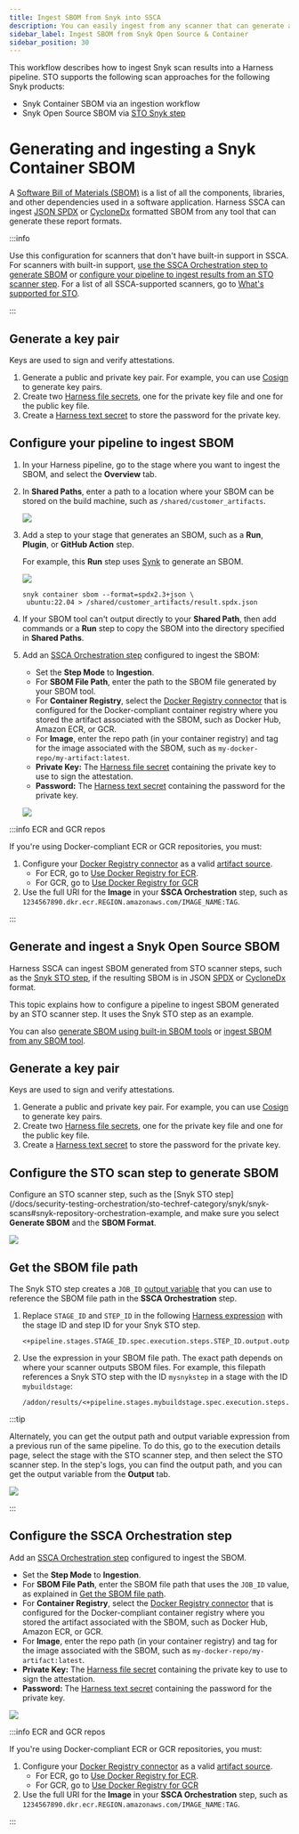 ```yaml
---
title: Ingest SBOM from Snyk into SSCA
description: You can easily ingest from any scanner that can generate an SBOM.
sidebar_label: Ingest SBOM from Snyk Open Source & Container
sidebar_position: 30
---
```


This workflow describes how to ingest Snyk scan results into a Harness pipeline. STO supports the following scan approaches for the following Snyk products:

- Snyk Container SBOM via an ingestion workflow
- Snyk Open Source SBOM via [STO Snyk step](docs/security-testing-orchestration/sto-techref-category/snyk/snyk-scans#snyk-repository-orchestration-example)


# Generating and ingesting a Snyk Container SBOM

A [Software Bill of Materials (SBOM)](https://cyclonedx.org/capabilities/sbom/) is a list of all the components, libraries, and other dependencies used in a software application. Harness SSCA can ingest [JSON SPDX](https://spdx.dev/learn/overview/) or [CycloneDx](https://cyclonedx.org/specification/overview/) formatted SBOM from any tool that can generate these report formats.

:::info

Use this configuration for scanners that don't have built-in support in SSCA. For scanners with built-in support, [use the SSCA Orchestration step to generate SBOM](./generate-sbom.md) or [configure your pipeline to ingest results from an STO scanner step](./generate-sbom-blackduck.md). For a list of all SSCA-supported scanners, go to [What's supported for STO](/docs/security-testing-orchestration/whats-supported).

:::

## Generate a key pair

Keys are used to sign and verify attestations.

1. Generate a public and private key pair. For example, you can use [Cosign](https://docs.sigstore.dev/key_management/signing_with_self-managed_keys/) to generate key pairs.
2. Create two [Harness file secrets](/docs/platform/secrets/add-file-secrets), one for the private key file and one for the public key file.
3. Create a [Harness text secret](/docs/platform/Secrets/add-use-text-secrets) to store the password for the private key.

## Configure your pipeline to ingest SBOM

1. In your Harness pipeline, go to the stage where you want to ingest the SBOM, and select the **Overview** tab.
2. In **Shared Paths**, enter a path to a location where your SBOM can be stored on the build machine, such as `/shared/customer_artifacts`.

   ![](../../security-testing-orchestration/use-sto/static/ingesting-issues-from-other-scanners-00.png)

3. Add a step to your stage that generates an SBOM, such as a **Run**, **Plugin**, or **GitHub Action** step.

   For example, this **Run** step uses [Synk](https://docs.snyk.io/snyk-cli/commands/container-sbom) to generate an SBOM.

   ![](../static/ingesting-sbom-from-other-scanners-03.png)

   ```
   snyk container sbom --format=spdx2.3+json \
    ubuntu:22.04 > /shared/customer_artifacts/result.spdx.json
   ```

4. If your SBOM tool can't output directly to your **Shared Path**, then add commands or a **Run** step to copy the SBOM into the directory specified in **Shared Paths**.
5. Add an [SSCA Orchestration step](./generate-sbom.md#add-the-ssca-orchestration-step) configured to ingest the SBOM:
   * Set the **Step Mode** to **Ingestion**.
   * For **SBOM File Path**, enter the path to the SBOM file generated by your SBOM tool.
   * For **Container Registry**, select the [Docker Registry connector](/docs/platform/Connectors/Cloud-providers/ref-cloud-providers/docker-registry-connector-settings-reference) that is configured for the Docker-compliant container registry where you stored the artifact associated with the SBOM, such as Docker Hub, Amazon ECR, or GCR.
   * For **Image**, enter the repo path (in your container registry) and tag for the image associated with the SBOM, such as `my-docker-repo/my-artifact:latest`.
   * **Private Key:** The [Harness file secret](/docs/platform/secrets/add-file-secrets) containing the private key to use to sign the attestation.
   * **Password:** The [Harness text secret](/docs/platform/Secrets/add-use-text-secrets) containing the password for the private key.

   ![](../static/ingesting-sbom-from-other-scanners-02.png)

:::info ECR and GCR repos

If you're using Docker-compliant ECR or GCR repositories, you must:

1. Configure your [Docker Registry connector](/docs/platform/Connectors/Cloud-providers/ref-cloud-providers/docker-registry-connector-settings-reference) as a valid [artifact source](/docs/continuous-delivery/x-platform-cd-features/services/artifact-sources).
   * For ECR, go to [Use Docker Registry for ECR](/docs/continuous-delivery/x-platform-cd-features/services/artifact-sources#amazon-elastic-container-registry-ecr).
   * For GCR, go to [Use Docker Registry for GCR](/docs/continuous-delivery/x-platform-cd-features/services/artifact-sources#google-container-registry-gcr)
2. Use the full URI for the **Image** in your **SSCA Orchestration** step, such as `1234567890.dkr.ecr.REGION.amazonaws.com/IMAGE_NAME:TAG`.

:::

## Generate and ingest a Snyk Open Source SBOM

Harness SSCA can ingest SBOM generated from STO scanner steps, such as the [Snyk STO step](/docs/security-testing-orchestration/sto-techref-category/snyk/snyk-scans#snyk-repository-orchestration-example), if the resulting SBOM is in JSON [SPDX](https://spdx.dev/learn/overview/) or [CycloneDx](https://cyclonedx.org/specification/overview/) format.

This topic explains how to configure a pipeline to ingest SBOM generated by an STO scanner step. It uses the Snyk STO step as an example.

You can also [generate SBOM using built-in SBOM tools](./generate-sbom.md) or [ingest SBOM from any SBOM tool](./ingest-sbom-data.md).

## Generate a key pair

Keys are used to sign and verify attestations.

1. Generate a public and private key pair. For example, you can use [Cosign](https://docs.sigstore.dev/key_management/signing_with_self-managed_keys/) to generate key pairs.
2. Create two [Harness file secrets](/docs/platform/secrets/add-file-secrets), one for the private key file and one for the public key file.
3. Create a [Harness text secret](/docs/platform/Secrets/add-use-text-secrets) to store the password for the private key.

## Configure the STO scan step to generate SBOM

Configure an STO scanner step, such as the [Snyk STO step](/docs/security-testing-orchestration/sto-techref-category/snyk/snyk-scans#snyk-repository-orchestration-example, and make sure you select **Generate SBOM** and the **SBOM Format**.

![](../static/generate-sbom-blackduck-00.png)

## Get the SBOM file path

The Snyk STO step creates a `JOB_ID` [output variable](/docs/continuous-integration/use-ci/run-ci-scripts/run-step-settings.md#output-variables) that you can use to reference the SBOM file path in the **SSCA Orchestration** step.

1. Replace `STAGE_ID` and `STEP_ID` in the following [Harness expression](/docs/platform/variables-and-expressions/runtime-inputs.md#expressions) with the stage ID and step ID for your Snyk STO step.

   ```
   <+pipeline.stages.STAGE_ID.spec.execution.steps.STEP_ID.output.outputVariables.JOB_ID>
   ```

2. Use the expression in your SBOM file path. The exact path depends on where your scanner outputs SBOM files. For example, this filepath references a Snyk STO step with the ID `mysnykstep` in a stage with the ID `mybuildstage`:

   ```
   /addon/results/<+pipeline.stages.mybuildstage.spec.execution.steps.mysnykstep.output.outputVariables.JOB_ID>.sbom
   ```

:::tip

Alternately, you can get the output path and output variable expression from a previous run of the same pipeline. To do this, go to the execution details page, select the stage with the STO scanner step, and then select the STO scanner step. In the step's logs, you can find the output path, and you can get the output variable from the **Output** tab.

![](../static/generate-sbom-blackduck-02.gif)

:::

## Configure the SSCA Orchestration step

Add an [SSCA Orchestration step](./generate-sbom.md#add-the-ssca-orchestration-step) configured to ingest the SBOM.

* Set the **Step Mode** to **Ingestion**.
* For **SBOM File Path**, enter the SBOM file path that uses the `JOB_ID` value, as explained in [Get the SBOM file path](#get-the-sbom-file-path).
* For **Container Registry**, select the [Docker Registry connector](/docs/platform/Connectors/Cloud-providers/ref-cloud-providers/docker-registry-connector-settings-reference) that is configured for the Docker-compliant container registry where you stored the artifact associated with the SBOM, such as Docker Hub, Amazon ECR, or GCR.
* For **Image**, enter the repo path (in your container registry) and tag for the image associated with the SBOM, such as `my-docker-repo/my-artifact:latest`.
* **Private Key:** The [Harness file secret](/docs/platform/secrets/add-file-secrets) containing the private key to use to sign the attestation.
* **Password:** The [Harness text secret](/docs/platform/Secrets/add-use-text-secrets) containing the password for the private key.

![](../static/generate-sbom-blackduck-01.png)

:::info ECR and GCR repos

If you're using Docker-compliant ECR or GCR repositories, you must:

1. Configure your [Docker Registry connector](/docs/platform/Connectors/Cloud-providers/ref-cloud-providers/docker-registry-connector-settings-reference) as a valid [artifact source](/docs/continuous-delivery/x-platform-cd-features/services/artifact-sources).
   * For ECR, go to [Use Docker Registry for ECR](/docs/continuous-delivery/x-platform-cd-features/services/artifact-sources#amazon-elastic-container-registry-ecr).
   * For GCR, go to [Use Docker Registry for GCR](/docs/continuous-delivery/x-platform-cd-features/services/artifact-sources#google-container-registry-gcr)
2. Use the full URI for the **Image** in your **SSCA Orchestration** step, such as `1234567890.dkr.ecr.REGION.amazonaws.com/IMAGE_NAME:TAG`.

:::
